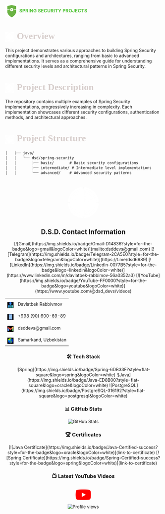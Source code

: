 <h1 style="color: #55c53c; font-size: 15px;">
  <img src="assets/icons/ss.png" width="42" height="42" style="vertical-align: middle; align-content: center">
  SPRING SECURITY PROJECTS
</h1>

<h1 style="color: #d7cecc; font-size: 30px; font-family: Ebrima">
  <img src="assets/icons/logo.png" width="30" height="30" style="vertical-align: middle; margin-right: 0px;">
  Overview
</h1>

This project demonstrates various approaches to building Spring Security configurations and architectures, ranging from basic to advanced implementations. It serves as a comprehensive guide for understanding different security levels and architectural patterns in Spring Security.

<h1 style="color: #d7cecc; font-size: 30px; font-family: Ebrima">
  <img src="assets/icons/logo.png" width="30" height="30" style="vertical-align: middle; margin-right: 0px;">
  Project Description
</h1>

The repository contains multiple examples of Spring Security implementations, progressively increasing in complexity. Each implementation showcases different security configurations, authentication methods, and architectural approaches.

<h1 style="color: #d7cecc; font-size: 30px; font-family: Ebrima">
  <img src="assets/icons/logo.png" width="30" height="30" style="vertical-align: middle; margin-right: 0px;">
  Project Structure
</h1>

```
│   ├── java/
│   │   └── dsd/spring-security
│   │       ├── basic/       # Basic security configurations
│   │       ├── intermediate/ # Intermediate level implementations
│   │       └── advanced/    # Advanced security patterns
```

<div align="center">
  <img src="assets/icons/logo.png" width="100" height="100" style="border-radius: 50%; margin-top: 25px">
  <h2> D.S.D. Contact Information</h2>
</div>

<div align="center">
[![Gmail](https://img.shields.io/badge/Gmail-D14836?style=for-the-badge&logo=gmail&logoColor=white)](mailto:dsddevs@gmail.com)
[![Telegram](https://img.shields.io/badge/Telegram-2CA5E0?style=for-the-badge&logo=telegram&logoColor=white)](https://t.me/dsd6989)
[![LinkedIn](https://img.shields.io/badge/LinkedIn-0077B5?style=for-the-badge&logo=linkedin&logoColor=white)](https://www.linkedin.com/in/davlatbek-rabbimov-56a0352a3)
[![YouTube](https://img.shields.io/badge/YouTube-FF0000?style=for-the-badge&logo=youtube&logoColor=white)](https://www.youtube.com/@dsd_devs/videos)
</div>

<div align="center">
  <table>
    <tr>
      <td align="center">
        <img src="assets/icons/man.png" width="20" height="20" style="margin-top: 10px">
      </td>
      <td>Davlatbek Rabbivmov</td>
    </tr>
    <tr>
      <td align="center">
        <img src="assets/icons/phone.png" width="20" height="20" style="margin-top: 10px">
      </td>
      <td><a href="tel:+1234567890">+998 (90) 600-69-89</a></td>
    </tr>
    <tr>
      <td align="center">
        <img src="assets/icons/email.png" width="20" height="20" style="margin-top: 10px">
      </td>
      <td>dsddevs@gmail.com</td>
    </tr>
    <tr>
      <td align="center">
        <img src="assets/icons/location.png" width="20" height="20" style="margin-top: 10px">
      </td>
      <td>Samarkand, Uzbekistan</td>
    </tr>
  </table>
</div>

<div align="center">
  <h3>🛠 Tech Stack</h3>
![Spring](https://img.shields.io/badge/Spring-6DB33F?style=flat-square&logo=spring&logoColor=white)
![Java](https://img.shields.io/badge/Java-ED8B00?style=flat-square&logo=oracle&logoColor=white)
![PostgreSQL](https://img.shields.io/badge/PostgreSQL-316192?style=flat-square&logo=postgresql&logoColor=white)
</div>

<div align="center">
  <h3>📊 GitHub Stats</h3>
  <img src="https://github-readme-stats.vercel.app/api?username=dsddevs&show_icons=true&theme=radical" alt="GitHub Stats">
</div>

<div align="center">
  <h3>🏆 Certificates</h3>
[![Java Certificate](https://img.shields.io/badge/Java-Certified-success?style=for-the-badge&logo=oracle&logoColor=white)](link-to-certificate)
[![Spring Certificate](https://img.shields.io/badge/Spring-Certified-success?style=for-the-badge&logo=spring&logoColor=white)](link-to-certificate)
</div>

<div align="center">
  <h3>📺 Latest YouTube Videos</h3>
  <!-- Replace these with your actual video thumbnails and links -->
  <a href="https://www.youtube.com/@dsd_devs/videos">
    <img src="assets/icons/youtube.png" width="50" style="margin: 10px">
  </a>
</div>

<div align="center">
  <img src="https://komarev.com/ghpvc/?username=yourusername&color=blueviolet" alt="Profile views">
</div>
